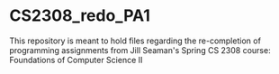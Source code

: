 # CS2308_redo_PA1
This repository is meant to hold files regarding the re-completion of programming assignments from Jill Seaman's Spring CS 2308 course: Foundations of Computer Science II
